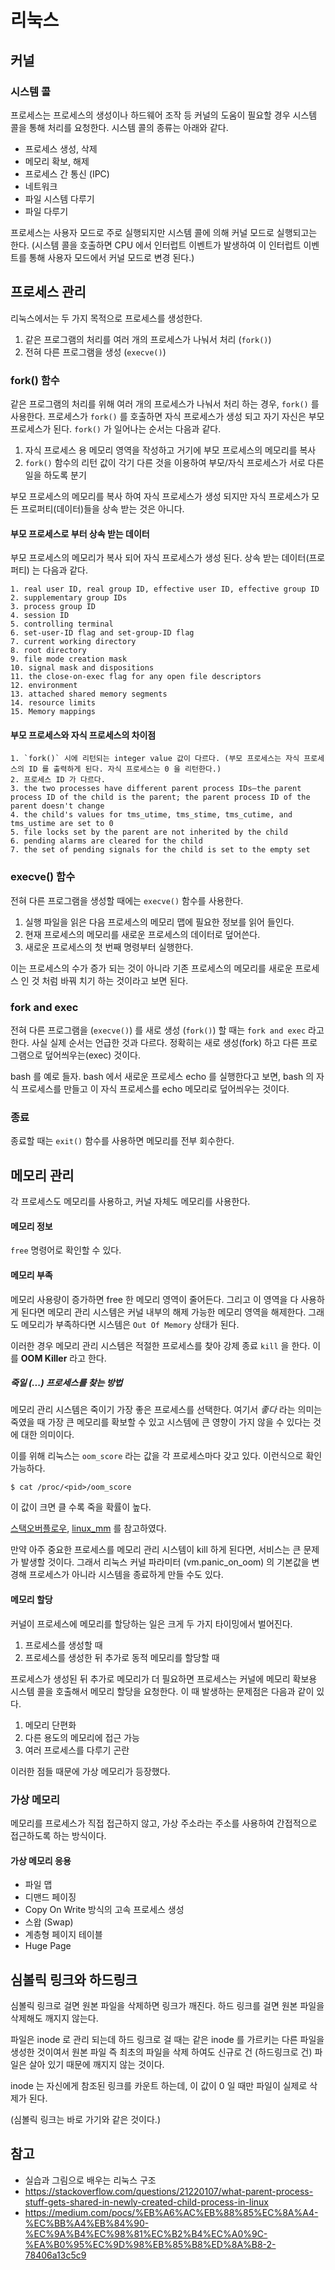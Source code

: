 # 리눅스

## 커널
### 시스템 콜
프로세스는 프로세스의 생성이나 하드웨어 조작 등 커널의 도움이 필요할 경우 시스템 콜을 통해 처리를 요청한다. 시스템 콜의 종류는 아래와 같다.

- 프로세스 생성, 삭제
- 메모리 확보, 해제
- 프로세스 간 통신 (IPC)
- 네트워크
- 파일 시스템 다루기
- 파일 다루기


프로세스는 사용자 모드로 주로 실행되지만 시스템 콜에 의해 커널 모드로 실행되고는 한다. (시스템 콜을 호출하면 CPU 에서 인터럽트 이벤트가 발생하여 이 인터럽트 이벤트를 통해 사용자 모드에서 커널 모드로 변경 된다.)


## 프로세스 관리
리눅스에서는 두 가지 목적으로 프로세스를 생성한다.

1. 같은 프로그램의 처리를 여러 개의 프로세스가 나눠서 처리 (`fork()`)
2. 전혀 다른 프로그램을 생성 (`execve()`)

### fork() 함수
같은 프로그램의 처리를 위해 여러 개의 프로세스가 나눠서 처리 하는 경우, `fork()` 를 사용한다.
프로세스가 `fork()` 를 호출하면 자식 프로세스가 생성 되고 자기 자신은 부모 프로세스가 된다. `fork()` 가 일어나는 순서는 다음과 같다.

1. 자식 프로세스 용 메모리 영역을 작성하고 거기에 부모 프로세스의 메모리를 복사
2. `fork()` 함수의 리턴 값이 각기 다른 것을 이용하여 부모/자식 프로세스가 서로 다른 일을 하도록 분기

부모 프로세스의 메모리를 복사 하여 자식 프로세스가 생성 되지만 자식 프로세스가 모든 프로퍼티(데이터)들을 상속 받는 것은 아니다.

#### 부모 프로세스로 부터 상속 받는 데이터
부모 프로세스의 메모리가 복사 되어 자식 프로세스가 생성 된다. 상속 받는 데이터(프로퍼티) 는 다음과 같다.

```
1. real user ID, real group ID, effective user ID, effective group ID
2. supplementary group IDs
3. process group ID
4. session ID
5. controlling terminal
6. set-user-ID flag and set-group-ID flag
7. current working directory
8. root directory
9. file mode creation mask
10. signal mask and dispositions
11. the close-on-exec flag for any open file descriptors
12. environment
13. attached shared memory segments
14. resource limits
15. Memory mappings
```

#### 부모 프로세스와 자식 프로세스의 차이점

```
1. `fork()` 시에 리턴되는 integer value 값이 다르다. (부모 프로세스는 자식 프로세스의 ID 를 출력하게 된다. 자식 프로세스는 0 을 리턴한다.)
2. 프로세스 ID 가 다르다.
3. the two processes have different parent process IDs—the parent process ID of the child is the parent; the parent process ID of the parent doesn't change
4. the child's values for tms_utime, tms_stime, tms_cutime, and tms_ustime are set to 0
5. file locks set by the parent are not inherited by the child
6. pending alarms are cleared for the child
7. the set of pending signals for the child is set to the empty set
```

### execve() 함수
전혀 다른 프로그램을 생성할 때에는 `execve()` 함수를 사용한다.

1. 실행 파일을 읽은 다음 프로세스의 메모리 맵에 필요한 정보를 읽어 들인다.
2. 현재 프로세스의 메모리를 새로운 프로세스의 데이터로 덮어쓴다.
3. 새로운 프로세스의 첫 번째 명령부터 실행한다.

이는 프로세스의 수가 증가 되는 것이 아니라 기존 프로세스의 메모리를 새로운 프로세스 인 것 처럼 바꿔 치기 하는 것이라고 보면 된다.

### fork and exec
전혀 다른 프로그램을 (`execve()`) 를 새로 생성 (`fork()`) 할 때는 `fork and exec` 라고 한다. 사실 실제 순서는 언급한 것과 다르다. 정확히는 새로 생성(fork) 하고 다른 프로그램으로 덮어씌우는(exec) 것이다.

bash 를 예로 들자. bash 에서 새로운 프로세스 echo 를 실행한다고 보면, bash 의 자식 프로세스를 만들고 이 자식 프로세스를 echo 메모리로 덮어씌우는 것이다.

### 종료
종료할 때는 `exit()` 함수를 사용하면 메모리를 전부 회수한다.

## 메모리 관리
각 프로세스도 메모리를 사용하고, 커널 자체도 메모리를 사용한다.

#### 메모리 정보
`free` 명령어로 확인할 수 있다.

#### 메모리 부족
메모리 사용량이 증가하면 free 한 메모리 영역이 줄어든다. 그리고 이 영역을 다 사용하게 된다면 메모리 관리 시스템은 커널 내부의 해제 가능한 메모리 영역을 해제한다.
그래도 메모리가 부족하다면 시스템은 `Out Of Memory` 상태가 된다.

이러한 경우 메모리 관리 시스템은 적절한 프로세스를 찾아 강제 종료 `kill` 을 한다. 이를 __OOM Killer__ 라고 한다.

##### 죽일 (...) 프로세스를 찾는 방법
메모리 관리 시스템은 죽이기 가장 좋은 프로세스를 선택한다. 여기서 _좋다_ 라는 의미는 죽였을 때 가장 큰 메모리를 확보할 수 있고 시스템에 큰 영향이 가지 않을 수 있다는 것에 대한 의미이다.

이를 위해 리눅스는 `oom_score` 라는 값을 각 프로세스마다 갖고 있다. 이런식으로 확인 가능하다.

```
$ cat /proc/<pid>/oom_score
```

이 값이 크면 클 수록 죽을 확률이 높다.

[스택오버플로우](https://unix.stackexchange.com/questions/153585/how-does-the-oom-killer-decide-which-process-to-kill-first), [linux_mm](https://linux-mm.org/OOM_Killer)  를 참고하였다.

만약 아주 중요한 프로세스를 메모리 관리 시스템이 kill 하게 된다면, 서비스는 큰 문제가 발생할 것이다. 그래서 리눅스 커널 파라미터 (vm.panic_on_oom) 의 기본값을 변경해 프로세스가 아니라 시스템을 종료하게 만들 수도 있다.


#### 메모리 할당
커널이 프로세스에 메모리를 할당하는 일은 크게 두 가지 타이밍에서 벌어진다.

1. 프로세스를 생성할 때
2. 프로세스를 생성한 뒤 추가로 동적 메모리를 할당할 때

프로세스가 생성된 뒤 추가로 메모리가 더 필요하면 프로세스는 커널에 메모리 확보용 시스템 콜을 호출해서 메모리 할당을 요청한다.
이 때 발생하는 문제점은 다음과 같이 있다.

1. 메모리 단편화
2. 다른 용도의 메모리에 접근 가능
3. 여러 프로세스를 다루기 곤란

이러한 점들 때문에 가상 메모리가 등장했다.

### 가상 메모리
메모리를 프로세스가 직접 접근하지 않고, 가상 주소라는 주소를 사용하여 간접적으로 접근하도록 하는 방식이다.

#### 가상 메모리 응용

- 파일 맵
- 디맨드 페이징
- Copy On Write 방식의 고속 프로세스 생성
- 스왑 (Swap)
- 계층형 페이지 테이블
- Huge Page


## 심볼릭 링크와 하드링크
심볼릭 링크로 걸면 원본 파일을 삭제하면 링크가 깨진다.
하드 링크를 걸면 원본 파일을 삭제해도 깨지지 않는다.

파일은 inode 로 관리 되는데 하드 링크로 걸 때는 같은 inode 를 가르키는 다른 파일을 생성한 것이여서 원본 파일 즉 최초의 파일을 삭제 하여도 신규로 건 (하드링크로 건) 파일은 살아 있기 때문에 깨지지 않는 것이다.

inode 는 자신에게 참조된 링크를 카운트 하는데, 이 값이 0 일 때만 파일이 실제로 삭제가 된다.

(심볼릭 링크는 바로 가기와 같은 것이다.)

## 참고
- 실습과 그림으로 배우는 리눅스 구조
- https://stackoverflow.com/questions/21220107/what-parent-process-stuff-gets-shared-in-newly-created-child-process-in-linux
- https://medium.com/pocs/%EB%A6%AC%EB%88%85%EC%8A%A4-%EC%BB%A4%EB%84%90-%EC%9A%B4%EC%98%81%EC%B2%B4%EC%A0%9C-%EA%B0%95%EC%9D%98%EB%85%B8%ED%8A%B8-2-78406a13c5c9
